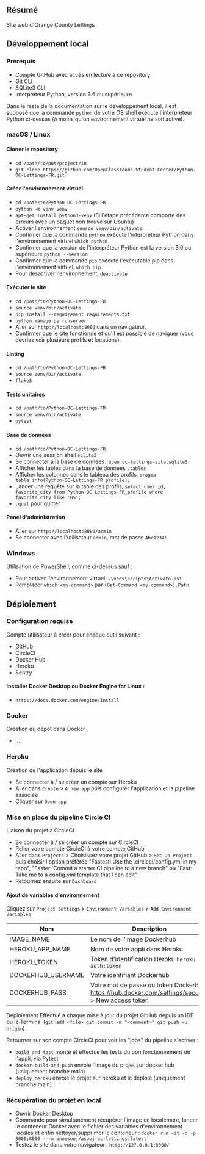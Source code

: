 ## Résumé

Site web d'Orange County Lettings

## Développement local

### Prérequis

- Compte GitHub avec accès en lecture à ce repository
- Git CLI
- SQLite3 CLI
- Interpréteur Python, version 3.6 ou supérieure

Dans le reste de la documentation sur le développement local, il est supposé que la commande `python` de votre OS shell exécute l'interpréteur Python ci-dessus (à moins qu'un environnement virtuel ne soit activé).

### macOS / Linux

#### Cloner le repository

- `cd /path/to/put/project/in`
- `git clone https://github.com/OpenClassrooms-Student-Center/Python-OC-Lettings-FR.git`

#### Créer l'environnement virtuel

- `cd /path/to/Python-OC-Lettings-FR`
- `python -m venv venv`
- `apt-get install python3-venv` (Si l'étape précédente comporte des erreurs avec un paquet non trouvé sur Ubuntu)
- Activer l'environnement `source venv/bin/activate`
- Confirmer que la commande `python` exécute l'interpréteur Python dans l'environnement virtuel
  `which python`
- Confirmer que la version de l'interpréteur Python est la version 3.6 ou supérieure `python --version`
- Confirmer que la commande `pip` exécute l'exécutable pip dans l'environnement virtuel, `which pip`
- Pour désactiver l'environnement, `deactivate`

#### Exécuter le site

- `cd /path/to/Python-OC-Lettings-FR`
- `source venv/bin/activate`
- `pip install --requirement requirements.txt`
- `python manage.py runserver`
- Aller sur `http://localhost:8000` dans un navigateur.
- Confirmer que le site fonctionne et qu'il est possible de naviguer (vous devriez voir plusieurs profils et locations).

#### Linting

- `cd /path/to/Python-OC-Lettings-FR`
- `source venv/bin/activate`
- `flake8`

#### Tests unitaires

- `cd /path/to/Python-OC-Lettings-FR`
- `source venv/bin/activate`
- `pytest`

#### Base de données

- `cd /path/to/Python-OC-Lettings-FR`
- Ouvrir une session shell `sqlite3`
- Se connecter à la base de données `.open oc-lettings-site.sqlite3`
- Afficher les tables dans la base de données `.tables`
- Afficher les colonnes dans le tableau des profils, `pragma table_info(Python-OC-Lettings-FR_profile);`
- Lancer une requête sur la table des profils, `select user_id, favorite_city from
Python-OC-Lettings-FR_profile where favorite_city like 'B%';`
- `.quit` pour quitter

#### Panel d'administration

- Aller sur `http://localhost:8000/admin`
- Se connecter avec l'utilisateur `admin`, mot de passe `Abc1234!`

### Windows

Utilisation de PowerShell, comme ci-dessus sauf :

- Pour activer l'environnement virtuel, `.\venv\Scripts\Activate.ps1`
- Remplacer `which <my-command>` par `(Get-Command <my-command>).Path`

## Déploiement

### Configuration requise

Compte utilisateur à créer pour chaque outil suivant :

- GitHub
- CircleCI
- Docker Hub
- Heroku
- Sentry

#### Installer Docker Desktop ou Docker Engine for Linux :

- `https://docs.docker.com/engine/install`

### Docker

Création du dépôt dans Docker

- ...

### Heroku

Création de l'application depuis le site

- Se connecter à / se créer un compte sur Heroku
- Aller dans `Create` > `A new app` puis configurer l'application et la pipeline associée
- Cliquer sur `Open app`

### Mise en place du pipeline Circle CI

Liaison du projet à CircleCI

- Se connecter à / se créer un compte sur CircleCI
- Relier votre compte CircleCI à votre compte GitHub
- Aller dans `Projects` > Choisissez votre projet GitHub > `Set Up Project` puis choisir l'option préférée "Fastest: Use the .circleci/config.yml in my repo", "Faster: Commit a starter CI pipeline to a new branch" ou "Fast: Take me to a config.yml template that I can edit"
- Retournez ensuite sur `Dashboard`

#### Ajout de variables d'environnement

Cliquez sur `Project Settings` > `Environment Variables` > `Add Environment Variables`

| Nom                | Description                                                                                       |
| ------------------ | ------------------------------------------------------------------------------------------------- |
| IMAGE_NAME         | Le nom de l’image Dockerhub                                                                       |
| HEROKU_APP_NAME    | Nom de votre appli dans Heroku                                                                    |
| HEROKU_TOKEN       | Token d'identification Heroku `heroku auth:token`                                                 |
| DOCKERHUB_USERNAME | Votre identifiant Dockerhub                                                                       |
| DOCKERHUB_PASS     | Votre mot de passe ou token Dockerhub https://hub.docker.com/settings/security > New access token |

Déploiement Effectué à chaque mise à jour du projet GitHub depuis un IDE ou le Terminal (`git add <file> git commit -m "<comment>" git push -u origin`).

Retourner sur son compte CircleCI pour voir les "jobs" du pipeline s'activer :

- `build_and_test` monte et effectue les tests du bon fonctionnement de l'appli, via Pytest
- `docker-build-and-push` envoie l'image du projet sur docker hub (uniquement branche main)
- `deploy_heroku` envoie le projet sur heroku et le déploie (uniquement branche main)

### Récupération du projet en local

- Ouvrir Docker Desktop
- Commande pour simultanément récupérer l'image en localement, lancer le conteneur Docker avec le fichier des variables d'environnement locales et enfin nettoyer/supprimer le conteneur : `docker run -it -d -p 8000:8000 --rm annesooj/asooj-oc-lettings:latest`
- Testez le site dans votre navigateur : `http://127.0.0.1:8000/`
